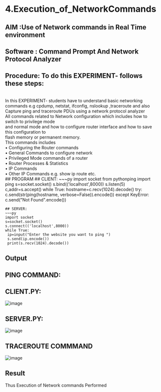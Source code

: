 # 4.Execution_of_NetworkCommands
## AIM :Use of Network commands in Real Time environment
## Software : Command Prompt And Network Protocol Analyzer
## Procedure: To do this EXPERIMENT- follows these steps:
<BR>
In this EXPERIMENT- students have to understand basic networking commands e.g cpdump, netstat, ifconfig, nslookup ,traceroute and also Capture ping and traceroute PDUs using a network protocol analyzer 
<BR>
All commands related to Network configuration which includes how to switch to privilege mode
<BR>
and normal mode and how to configure router interface and how to save this configuration to
<BR>
flash memory or permanent memory.
<BR>
This commands includes
<BR>
• Configuring the Router commands
<BR>
• General Commands to configure network
<BR>
• Privileged Mode commands of a router 
<BR>
• Router Processes & Statistics
<BR>
• IP Commands
<BR>
• Other IP Commands e.g. show ip route etc.
<BR>
## PROGRAM
## CLIENT:
~~~py
import socket
from pythonping import ping
s=socket.socket()
s.bind(('localhost',8000))
s.listen(5)
c,addr=s.accept()
while True:
 hostname=c.recv(1024).decode()
 try:
  c.send(str(ping(hostname, verbose=False)).encode())
 except KeyError:
  c.send("Not Found".encode())

~~~
## SERVER:
~~~py
import socket
s=socket.socket()
s.connect(('localhost',8000))
while True:
 ip=input("Enter the website you want to ping ")
 s.send(ip.encode())
 print(s.recv(1024).decode())
~~~

## Output
## PING COMMAND:
## CLIENT.PY:
![image](https://github.com/user-attachments/assets/3abf384e-71bd-49be-b359-f299f70c0d99)

## SERVER.PY:
![image](https://github.com/user-attachments/assets/003e9c10-d811-4944-9c46-75c54003b2b1)

## TRACEROUTE COMMMAND
![image](https://github.com/user-attachments/assets/d9c13ced-6f45-4bf5-b223-eaef998e9ccc)

## Result
Thus Execution of Network commands Performed 
